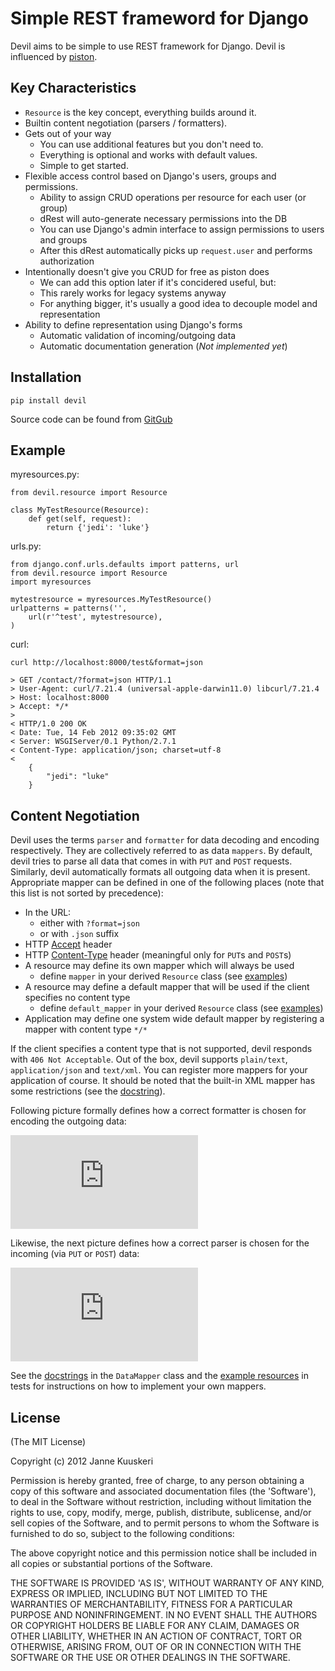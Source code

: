# Simple REST frameword for Django

Devil aims to be simple to use REST framework for Django. Devil is
influenced by [piston][1].

## Key Characteristics

  - `Resource` is the key concept, everything builds around it.
  - Builtin content negotiation (parsers / formatters).
  - Gets out of your way
    - You can use additional features but you don't need to.
    - Everything is optional and works with default values.
    - Simple to get started.
  - Flexible access control based on Django's users, groups and
    permissions.
    - Ability to assign CRUD operations per resource for
      each user (or group)
    - dRest will auto-generate necessary permissions into the DB
    - You can use Django's admin interface to assign permissions to users and groups
    - After this dRest automatically picks up `request.user` and performs authorization
  - Intentionally doesn't give you CRUD for free as piston does
    - We can add this option later if it's concidered useful, but:
    - This rarely works for legacy systems anyway
    - For anything bigger, it's usually a good idea to decouple
      model and representation
  - Ability to define representation using Django's forms
    - Automatic validation of incoming/outgoing data
    - Automatic documentation generation (_Not implemented yet_)


## Installation

    pip install devil

Source code can be found from [GitGub][7]


## Example

myresources.py:

    from devil.resource import Resource

    class MyTestResource(Resource):
        def get(self, request):
            return {'jedi': 'luke'}

urls.py:

    from django.conf.urls.defaults import patterns, url
    from devil.resource import Resource
    import myresources

    mytestresource = myresources.MyTestResource()
    urlpatterns = patterns('',
        url(r'^test', mytestresource),
    )

curl:

    curl http://localhost:8000/test&format=json

    > GET /contact/?format=json HTTP/1.1
    > User-Agent: curl/7.21.4 (universal-apple-darwin11.0) libcurl/7.21.4
    > Host: localhost:8000
    > Accept: */*
    >
    < HTTP/1.0 200 OK
    < Date: Tue, 14 Feb 2012 09:35:02 GMT
    < Server: WSGIServer/0.1 Python/2.7.1
    < Content-Type: application/json; charset=utf-8
    <
        {
            "jedi": "luke"
        }


## Content Negotiation

Devil uses the terms `parser` and `formatter` for data decoding and encoding
respectively. They are collectively referred to as data `mappers`. By default,
devil tries to parse all data that comes in with `PUT` and `POST` requests.
Similarly, devil automatically formats all outgoing data when it is present.
Appropriate mapper can be defined in one of the following places (note that this list is not sorted by precedence):

  - In the URL:
    - either with `?format=json` 
    - or with `.json` suffix
  - HTTP [Accept][2] header
  - HTTP [Content-Type][3] header (meaningful only for `PUT`s and `POST`s)
  - A resource may define its own mapper which will always be used
     - define `mapper` in your derived `Resource` class (see [examples][4])
  - A resource may define a default mapper that will be used if the client
    specifies no content type
     - define `default_mapper` in your derived `Resource` class (see [examples][4])
  - Application may define one system wide default mapper by registering a 
    mapper with content type `*/*`

If the client specifies a content type that is not supported, devil responds
with `406 Not Acceptable`. Out of the box, devil supports `plain/text`,
`application/json` and `text/xml`. You can register more mappers for your
application of course. It should be noted that the built-in XML mapper has
some restrictions (see the [docstring][5]).

Following picture formally defines how a correct formatter is chosen for
encoding the outgoing data:

![Selecting a formatter](https://github.com/wuher/devil/raw/master/doc/select-formatter.pdf "Selecting a formatter")


Likewise, the next picture defines how a correct parser is chosen for the
incoming (via `PUT` or `POST`) data:

![Selecting a parser](https://github.com/wuher/devil/raw/master/doc/select-parser.pdf "Selecting a parser")

See the [docstrings][6] in the `DataMapper` class and the [example
resources][4] in tests for instructions on how to implement your own mappers.


## License


(The MIT License)

Copyright (c) 2012 Janne Kuuskeri

Permission is hereby granted, free of charge, to any person obtaining
a copy of this software and associated documentation files (the
'Software'), to deal in the Software without restriction, including
without limitation the rights to use, copy, modify, merge, publish,
distribute, sublicense, and/or sell copies of the Software, and to
permit persons to whom the Software is furnished to do so, subject to
the following conditions:

The above copyright notice and this permission notice shall be
included in all copies or substantial portions of the Software.

THE SOFTWARE IS PROVIDED 'AS IS', WITHOUT WARRANTY OF ANY KIND,
EXPRESS OR IMPLIED, INCLUDING BUT NOT LIMITED TO THE WARRANTIES OF
MERCHANTABILITY, FITNESS FOR A PARTICULAR PURPOSE AND NONINFRINGEMENT.
IN NO EVENT SHALL THE AUTHORS OR COPYRIGHT HOLDERS BE LIABLE FOR ANY
CLAIM, DAMAGES OR OTHER LIABILITY, WHETHER IN AN ACTION OF CONTRACT,
TORT OR OTHERWISE, ARISING FROM, OUT OF OR IN CONNECTION WITH THE
SOFTWARE OR THE USE OR OTHER DEALINGS IN THE SOFTWARE.


[1]:https://bitbucket.org/jespern/django-piston/wiki/Home
[2]:http://www.w3.org/Protocols/rfc2616/rfc2616-sec14.html#sec14.1
[3]:http://www.w3.org/Protocols/rfc2616/rfc2616-sec14.html#sec14.17
[4]:https://github.com/wuher/devil/blob/master/test/deviltest/simple/resources.py
[5]:https://github.com/wuher/devil/blob/master/devil/mappers/xmlmapper.py
[6]:https://github.com/wuher/devil/blob/master/devil/datamapper.py
[7]:https://github.com/wuher/devil
